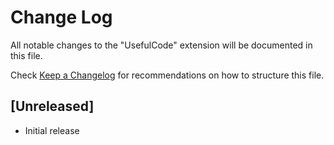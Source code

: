 # Change Log

All notable changes to the "UsefulCode" extension will be documented in this file.

Check [Keep a Changelog](http://keepachangelog.com/) for recommendations on how to structure this file.

## [Unreleased]

- Initial release